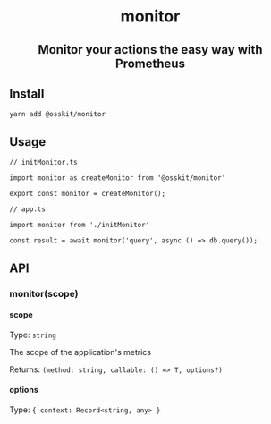 <div align="center">

# monitor

## Monitor your actions the easy way with Prometheus

</div>

## Install
```
yarn add @osskit/monitor
```

## Usage
```
// initMonitor.ts

import monitor as createMonitor from '@osskit/monitor'

export const monitor = createMonitor();
```

```
// app.ts

import monitor from './initMonitor'

const result = await monitor('query', async () => db.query());
```

## API

### monitor(scope)
#### scope
Type: `string`

The scope of the application's metrics

Returns: `(method: string, callable: () => T, options?)`
#### options
Type: `{ context: Record<string, any> }`
